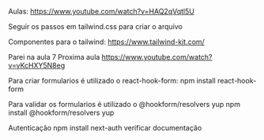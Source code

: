 Aulas: https://www.youtube.com/watch?v=HAQ2qVqtl5U

Seguir os passos em tailwind.css para criar o arquivo


Componentes para o tailwind: https://www.tailwind-kit.com/



Parei na aula 7
Proxima aula https://www.youtube.com/watch?v=vKcHXY5N8eg



Para criar formularios é utilizado o react-hook-form:
npm install react-hook-form

Para validar os formularios é utilizado o @hookform/resolvers yup
npm install @hookform/resolvers yup

Autenticação npm install next-auth
verificar documentação